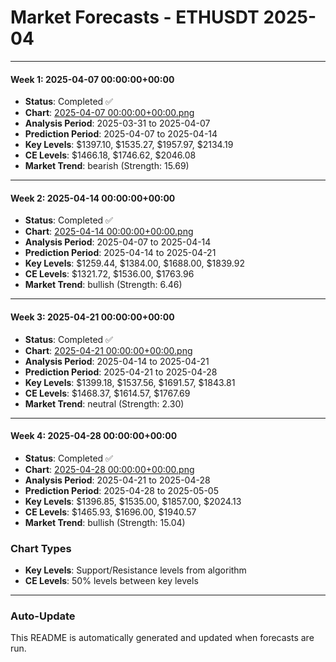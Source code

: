 # Market Forecasts - ETHUSDT 2025-04

---

#### Week 1: 2025-04-07 00:00:00+00:00
- **Status**: Completed ✅
- **Chart**: <a href="./2025-04-07 00:00:00+00:00.png">2025-04-07 00:00:00+00:00.png</a>
- **Analysis Period**: 2025-03-31 to 2025-04-07
- **Prediction Period**: 2025-04-07 to 2025-04-14
- **Key Levels**: $1397.10, $1535.27, $1957.97, $2134.19
- **CE Levels**: $1466.18, $1746.62, $2046.08
- **Market Trend**: bearish (Strength: 15.69)

---

#### Week 2: 2025-04-14 00:00:00+00:00
- **Status**: Completed ✅
- **Chart**: <a href="./2025-04-14 00:00:00+00:00.png">2025-04-14 00:00:00+00:00.png</a>
- **Analysis Period**: 2025-04-07 to 2025-04-14
- **Prediction Period**: 2025-04-14 to 2025-04-21
- **Key Levels**: $1259.44, $1384.00, $1688.00, $1839.92
- **CE Levels**: $1321.72, $1536.00, $1763.96
- **Market Trend**: bullish (Strength: 6.46)

---

#### Week 3: 2025-04-21 00:00:00+00:00
- **Status**: Completed ✅
- **Chart**: <a href="./2025-04-21 00:00:00+00:00.png">2025-04-21 00:00:00+00:00.png</a>
- **Analysis Period**: 2025-04-14 to 2025-04-21
- **Prediction Period**: 2025-04-21 to 2025-04-28
- **Key Levels**: $1399.18, $1537.56, $1691.57, $1843.81
- **CE Levels**: $1468.37, $1614.57, $1767.69
- **Market Trend**: neutral (Strength: 2.30)

---

#### Week 4: 2025-04-28 00:00:00+00:00
- **Status**: Completed ✅
- **Chart**: <a href="./2025-04-28 00:00:00+00:00.png">2025-04-28 00:00:00+00:00.png</a>
- **Analysis Period**: 2025-04-21 to 2025-04-28
- **Prediction Period**: 2025-04-28 to 2025-05-05
- **Key Levels**: $1396.85, $1535.00, $1857.00, $2024.13
- **CE Levels**: $1465.93, $1696.00, $1940.57
- **Market Trend**: bullish (Strength: 15.04)

### Chart Types

- **Key Levels**: Support/Resistance levels from algorithm
- **CE Levels**: 50% levels between key levels

---

### Auto-Update

This README is automatically generated and updated when forecasts are run.

